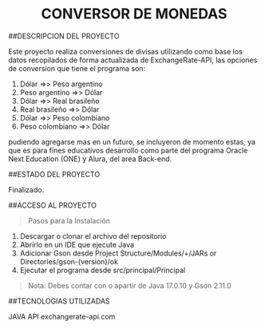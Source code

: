 <h1 align="center"> CONVERSOR DE MONEDAS </h1>


##DESCRIPCION DEL PROYECTO

Este proyecto realiza conversiones de divisas utilizando como base los datos recopilados de forma actualizada de ExchangeRate-API, las opciones de conversion que tiene el programa son:
1) Dólar =>> Peso argentino
2) Peso argentino =>> Dólar
3) Dólar =>> Real brasileño
4) Real brasileño =>> Dólar
5) Dólar =>> Peso colombiano
6) Peso colombiano =>> Dólar

pudiendo agregarse mas en un futuro, se incluyeron de momento estas, ya que es para fines educativos desarrollo como parte del programa Oracle Next Education (ONE) y Alura, del area Back-end.

##ESTADO DEL PROYECTO

Finalizado.

##ACCESO AL PROYECTO

>Pasos para la Instalación
1) Descargar o clonar el archivo del repositorio
2) Abrirlo en un IDE que ejecute Java
3) Adicionar Gson desde Project Structure/Modules/+/JARs or Directories/gson-(version)/ok
4) Ejecutar el programa desde src/principal/Principal
>Nota: Debes contar con o apartir de Java 17.0.10 y Gson 2.11.0

##TECNOLOGIAS UTILIZADAS

JAVA
API exchangerate-api.com